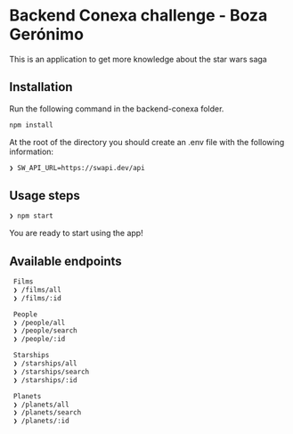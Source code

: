 # Backend Conexa challenge - Boza Gerónimo

This is an application to get more knowledge about the star wars saga

## Installation

Run the following command in the backend-conexa folder.

```bash
npm install
```

At the root of the directory you should create an .env file with the following information:

```bash
❯ SW_API_URL=https://swapi.dev/api
```

## Usage steps

```bash
❯ npm start
```

You are ready to start using the app!

## Available endpoints

```bash
 Films
 ❯ /films/all
 ❯ /films/:id

 People
 ❯ /people/all
 ❯ /people/search
 ❯ /people/:id

 Starships
 ❯ /starships/all
 ❯ /starships/search
 ❯ /starships/:id

 Planets
 ❯ /planets/all
 ❯ /planets/search
 ❯ /planets/:id
```
